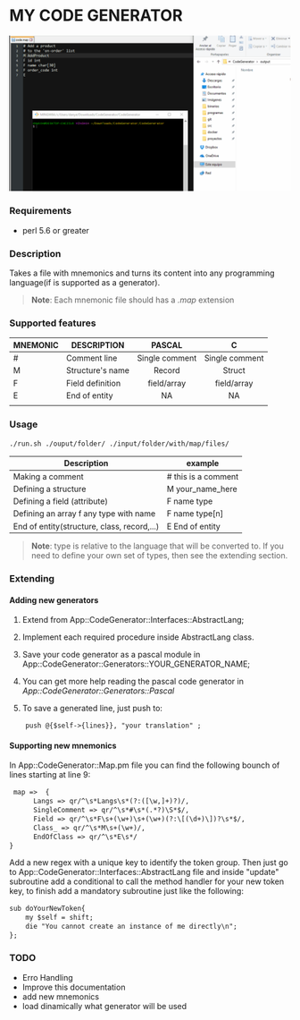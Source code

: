 # MY CODE GENERATOR

![example](assets/example.gif)



### Requirements

* perl 5.6 or greater

### Description

Takes a file with mnemonics  and turns its content into any programming language(if is supported as a generator).  

> **Note**: Each mnemonic file should has a *.map* extension

### Supported features

| MNEMONIC | DESCRIPTION      |     PASCAL     |       C        |
| -------- | ---------------- | :------------: | :------------: |
| #        | Comment line     | Single comment | Single comment |
| M        | Structure's name |     Record     |     Struct     |
| F        | Field definition |  field/array   |  field/array   |
| E        | End of entity    |       NA       |       NA       |
|          |                  |                |                |



### Usage

```sh
./run.sh ./ouput/folder/ ./input/folder/with/map/files/
```

| Description                              | example              |
| ---------------------------------------- | -------------------- |
| Making a comment                         | \# this is a comment |
| Defining a structure                     | M your_name_here     |
| Defining a field (attribute)             | F name type          |
| Defining an array f any type with name   | F name type[n]       |
| End of entity(structure, class, record,...) | E End of entity      |

> **Note**: type is relative to the language that will be converted to. If you need to define your own set of types, then see the extending section.



### Extending

#### Adding new generators

1. Extend from App::CodeGenerator::Interfaces::AbstractLang;


2. Implement each required procedure inside AbstractLang class.
3.  Save your code generator as a pascal module in App::CodeGenerator::Generators::YOUR_GENERATOR_NAME;
4. You can get more help reading the pascal code generator in *App::CodeGenerator::Generators::Pascal*
5. To save a generated line, just push to:

```
	push @{$self->{lines}}, "your translation" ;
```

 

#### Supporting new mnemonics

In  App::CodeGenerator::Map.pm file you can find the following bounch of lines starting at line 9:

```
 map =>  {
      Langs => qr/^\s*Langs\s*(?:([\w,]+)?)/,
      SingleComment => qr/^\s*#\s*(.*?)\S*$/,
      Field => qr/^\s*F\s+(\w+)\s+(\w+)(?:\[(\d+)\])?\s*$/,
      Class_ => qr/^\s*M\s+(\w+)/,
      EndOfClass => qr/^\s*E\s*/
}
```

Add a new regex with a unique key to identify the token group. Then just go to App::CodeGenerator::Interfaces::AbstractLang file  and inside "update" subroutine add a conditional to call the method handler for your new token key, to finish add a mandatory subroutine just like the following:

```
sub doYourNewToken{
	my $self = shift;
	die "You cannot create an instance of me directly\n";
};
```



### TODO

* Erro Handling
* Improve this documentation
* add new mnemonics
* load dinamically what generator will be used